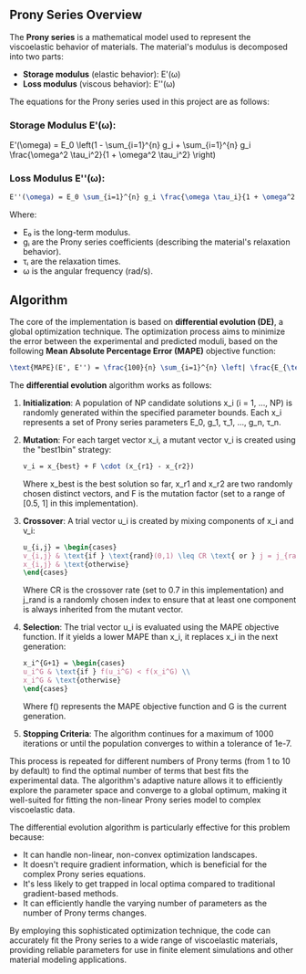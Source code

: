 ## Prony Series Overview

The **Prony series** is a mathematical model used to represent the viscoelastic behavior of materials. The material's modulus is decomposed into two parts:
- **Storage modulus** (elastic behavior): E'(ω)
- **Loss modulus** (viscous behavior): E''(ω)

The equations for the Prony series used in this project are as follows:

### Storage Modulus E'(ω):

E'(\omega) = E_0 \left(1 - \sum_{i=1}^{n} g_i + \sum_{i=1}^{n} g_i \frac{\omega^2 \tau_i^2}{1 + \omega^2 \tau_i^2} \right)

### Loss Modulus E''(ω):

```latex
E''(\omega) = E_0 \sum_{i=1}^{n} g_i \frac{\omega \tau_i}{1 + \omega^2 \tau_i^2}
```

Where:
- E₀ is the long-term modulus.
- gᵢ are the Prony series coefficients (describing the material's relaxation behavior).
- τᵢ are the relaxation times.
- ω is the angular frequency (rad/s).

## Algorithm

The core of the implementation is based on **differential evolution (DE)**, a global optimization technique. The optimization process aims to minimize the error between the experimental and predicted moduli, based on the following **Mean Absolute Percentage Error (MAPE)** objective function:

```latex
\text{MAPE}(E', E'') = \frac{100}{n} \sum_{i=1}^{n} \left| \frac{E_{\text{exp}}' - E_{\text{calc}}'}{E_{\text{exp}}'} \right| + \frac{100}{n} \sum_{i=1}^{n} \left| \frac{E_{\text{exp}}'' - E_{\text{calc}}''}{E_{\text{exp}}''} \right|
```

The **differential evolution** algorithm works as follows:

1. **Initialization**: 
   A population of NP candidate solutions x_i (i = 1, ..., NP) is randomly generated within the specified parameter bounds. Each x_i represents a set of Prony series parameters E_0, g_1, τ_1, ..., g_n, τ_n.

2. **Mutation**: 
   For each target vector x_i, a mutant vector v_i is created using the "best1bin" strategy:
   
   ```latex
   v_i = x_{best} + F \cdot (x_{r1} - x_{r2})
   ```
   
   Where x_best is the best solution so far, x_r1 and x_r2 are two randomly chosen distinct vectors, and F is the mutation factor (set to a range of [0.5, 1] in this implementation).

3. **Crossover**: 
   A trial vector u_i is created by mixing components of x_i and v_i:
   
   ```latex
   u_{i,j} = \begin{cases} 
   v_{i,j} & \text{if } \text{rand}(0,1) \leq CR \text{ or } j = j_{rand} \\ 
   x_{i,j} & \text{otherwise} 
   \end{cases}
   ```
   
   Where CR is the crossover rate (set to 0.7 in this implementation) and j_rand is a randomly chosen index to ensure that at least one component is always inherited from the mutant vector.

4. **Selection**: 
   The trial vector u_i is evaluated using the MAPE objective function. If it yields a lower MAPE than x_i, it replaces x_i in the next generation:
   
   ```latex
   x_i^{G+1} = \begin{cases} 
   u_i^G & \text{if } f(u_i^G) < f(x_i^G) \\ 
   x_i^G & \text{otherwise} 
   \end{cases}
   ```
   
   Where f() represents the MAPE objective function and G is the current generation.

5. **Stopping Criteria**: 
   The algorithm continues for a maximum of 1000 iterations or until the population converges to within a tolerance of 1e-7.


This process is repeated for different numbers of Prony terms (from 1 to 10 by default) to find the optimal number of terms that best fits the experimental data. The algorithm's adaptive nature allows it to efficiently explore the parameter space and converge to a global optimum, making it well-suited for fitting the non-linear Prony series model to complex viscoelastic data.

The differential evolution algorithm is particularly effective for this problem because:
- It can handle non-linear, non-convex optimization landscapes.
- It doesn't require gradient information, which is beneficial for the complex Prony series equations.
- It's less likely to get trapped in local optima compared to traditional gradient-based methods.
- It can efficiently handle the varying number of parameters as the number of Prony terms changes.

By employing this sophisticated optimization technique, the code can accurately fit the Prony series to a wide range of viscoelastic materials, providing reliable parameters for use in finite element simulations and other material modeling applications.
